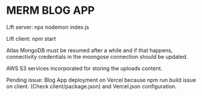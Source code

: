 # MERM BLOG APP

Lift server:
npx nodemon index.js

Lift client: 
npm start

Atlas MongoDB must be resumed after a while and if that happens, connectivity credentials in the moongose connection should be updated.

AWS S3 services incorporated for storing the uploads content.

Pending issue: Blog App deployment on Vercel because npm run build issue on client. (Check client/package.json) and Vercel.json configuration. 
